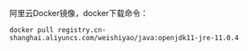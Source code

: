 阿里云Docker镜像，docker下载命令：

```
docker pull registry.cn-shanghai.aliyuncs.com/weishiyao/java:openjdk11-jre-11.0.4
```
